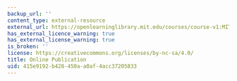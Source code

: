 ```yaml
---
backup_url: ''
content_type: external-resource
external_url: https://openlearninglibrary.mit.edu/courses/course-v1:MITx+EC.745X+1T2019/about
has_external_licence_warning: true
has_external_license_warning: true
is_broken: ''
license: https://creativecommons.org/licenses/by-nc-sa/4.0/
title: Online Publication
uid: 415e9192-b428-450a-a0af-4acc37205833
---
```

